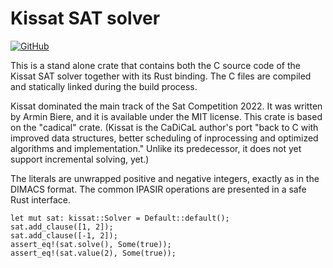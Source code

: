 Kissat SAT solver
==================
[![GitHub](https://img.shields.io/github/license/UncombedCoconut/kissat-rs)](LICENSE)

This is a stand alone crate that contains both the C source code of the
Kissat SAT solver together with its Rust binding. The C files are compiled
and statically linked during the build process.

Kissat dominated the main track of the Sat Competition 2022.
It was written by Armin Biere, and it is available under the MIT license.
This crate is based on the "cadical" crate. (Kissat is the CaDiCaL author's
port "back to C with improved data structures, better scheduling of
inprocessing and optimized algorithms and implementation." Unlike its
predecessor, it does not yet support incremental solving, yet.)

The literals are unwrapped positive and negative integers, exactly as in the
DIMACS format. The common IPASIR operations are presented in a safe Rust
interface.

```
let mut sat: kissat::Solver = Default::default();
sat.add_clause([1, 2]);
sat.add_clause([-1, 2]);
assert_eq!(sat.solve(), Some(true));
assert_eq!(sat.value(2), Some(true));
```
